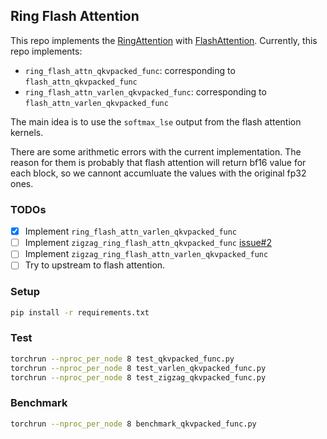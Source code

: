 ## Ring Flash Attention

This repo implements the [RingAttention](https://github.com/lhao499/RingAttention) with [FlashAttention](https://github.com/Dao-AILab/flash-attention). Currently, this repo implements:

- `ring_flash_attn_qkvpacked_func`: corresponding to `flash_attn_qkvpacked_func`
-  `ring_flash_attn_varlen_qkvpacked_func`: corresponding to `flash_attn_varlen_qkvpacked_func`

The main idea is to use the `softmax_lse` output from the flash attention kernels.

There are some arithmetic errors with the current implementation. The reason for them is probably that flash attention will return bf16 value for each block, so we cannont accumluate the values with the original fp32 ones.

### TODOs

- [x] Implement `ring_flash_attn_varlen_qkvpacked_func`
- [ ] Implement `zigzag_ring_flash_attn_qkvpacked_func` [issue#2](https://github.com/zhuzilin/ring-flash-attention/issues/2)
- [ ] Implement `zigzag_ring_flash_attn_varlen_qkvpacked_func`
- [ ] Try to upstream to flash attention.

### Setup

```bash
pip install -r requirements.txt
```

### Test

```bash
torchrun --nproc_per_node 8 test_qkvpacked_func.py
torchrun --nproc_per_node 8 test_varlen_qkvpacked_func.py
torchrun --nproc_per_node 8 test_zigzag_qkvpacked_func.py
```

### Benchmark

```bash
torchrun --nproc_per_node 8 benchmark_qkvpacked_func.py
```
